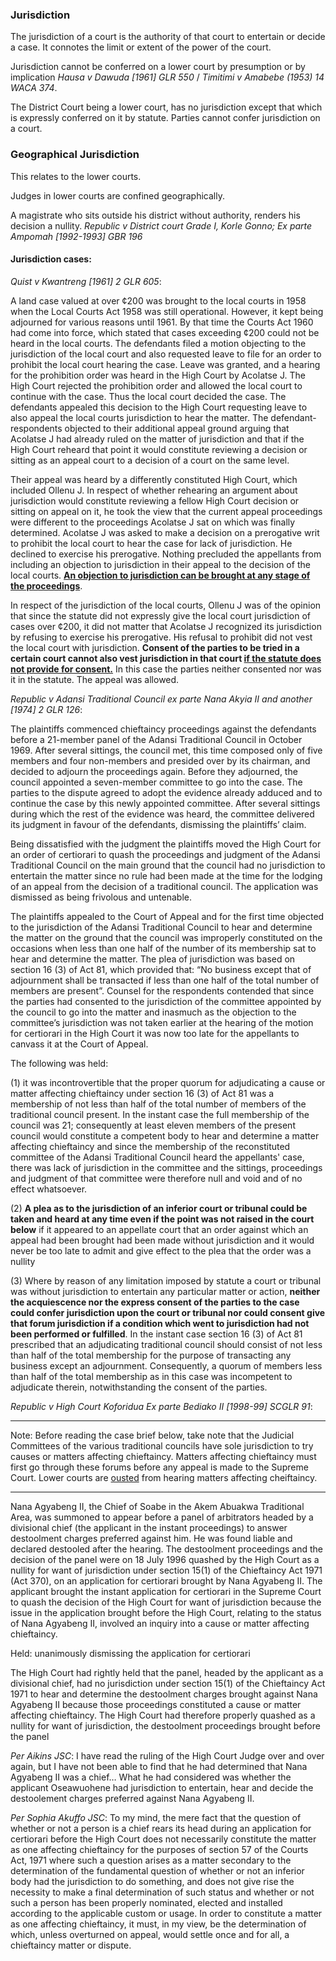 ### Jurisdiction

The jurisdiction of a court is the authority of that court to entertain or decide a case. It connotes the limit or extent of the power of the court.

Jurisdiction cannot be conferred on a lower court by presumption or by implication _Hausa v Dawuda [1961] GLR 550_ / _Timitimi v Amabebe (1953) 14 WACA 374_. 

The District Court being a lower court, has no jurisdiction except that which is expressly conferred on it by statute. Parties cannot confer jurisdiction on a court. 

### Geographical Jurisdiction

This relates to the lower courts.

Judges in lower courts are confined geographically.

A magistrate who sits outside his district without authority, renders his decision a nullity. _Republic v District court Grade I, Korle Gonno; Ex parte Ampomah [1992-1993] GBR 196_


#### Jurisdiction cases: 

_Quist v Kwantreng [1961] 2 GLR 605_: 

A land case valued at over ¢200 was brought to the local courts in 1958 when the Local Courts Act 1958 was still operational. However, it kept being adjourned for various reasons until 1961. By that time the Courts Act 1960 had come into force, which stated that cases exceeding ¢200 could not be heard in the local courts. The defendants filed a motion objecting to the jurisdiction of the local court and also requested leave to file for an order to prohibit the local court hearing the case. Leave was granted, and a hearing for the prohibition order was heard in the High Court by Acolatse J. The High Court rejected the prohibition order and allowed the local court to continue with the case. Thus the local court decided the case. The defendants appealed this decision to the High Court requesting leave to also appeal the local courts jurisdiction to hear the matter. The defendant-respondents objected to their additional appeal ground arguing that Acolatse J had already ruled on the matter of jurisdiction and that if the High Court reheard that point it would constitute reviewing a decision or sitting as an appeal court to a decision of a court on the same level. 

Their appeal was heard by a differently constituted High Court, which included Ollenu J.  In respect of whether rehearing an argument about jurisdiction would constitute reviewing a fellow High Court decision or sitting on appeal on it, he took the view that the current appeal proceedings were different to the proceedings Acolatse J sat on which was finally determined. Acolatse J was asked to make a decision on a prerogative writ to prohibit the local court to hear the case for lack of jurisdiction. He declined to exercise his prerogative. Nothing precluded the appellants from including an objection to jurisdiction in their appeal to the decision of the local courts. <u>**An objection to jurisdiction can be brought at any stage of the proceedings**</u>.

In respect of the jurisdiction of the local courts, Ollenu J was of the opinion that since the statute did not expressly give the local court jurisdiction of cases over ¢200, it did not matter that Acolatse J recognized its jurisdiction by refusing to exercise his prerogative. His refusal to prohibit did not vest the local court with jurisdiction. **Consent of the parties to be tried in a certain court cannot also vest jurisdiction in that court <u>if the statute does not provide for consent.**</u>  In this case the parties neither consented nor was it in the statute. The appeal was allowed.

_Republic v Adansi Traditional Council ex parte Nana Akyia II and another [1974] 2 GLR 126_: 

The plaintiffs commenced chieftaincy proceedings against the defendants before a 21-member panel of the Adansi Traditional Council in October 1969. After several sittings, the council met, this time composed only of five members and four non-members and presided over by its chairman, and decided to adjourn the proceedings again. Before they adjourned, the council appointed a seven-member committee to go into the case. The parties to the dispute agreed to adopt the evidence already adduced and to continue the case by this newly appointed committee. After several sittings during which the rest of the evidence was heard, the committee delivered its judgment in favour of the defendants, dismissing the plaintiffs’ claim. 

Being dissatisfied with the judgment the plaintiffs moved the High Court for an order of certiorari to quash the proceedings and judgment of the Adansi Traditional Council on the main ground that the council had no jurisdiction to entertain the matter since no rule had been made at the time for the lodging of an appeal from the decision of a traditional council. The application was dismissed as being frivolous and untenable. 

The plaintiffs appealed to the Court of Appeal and for the first time objected to the jurisdiction of the Adansi Traditional Council to hear and determine the matter on the ground that the council was improperly constituted on the occasions when less than one half of the number of its membership sat to hear and determine the matter. The plea of jurisdiction was based on section 16 (3) of Act 81, which provided that: “No business except that of adjournment shall be transacted if less than one half of the total number of members are present”. Counsel for the respondents contended that since the parties had consented to the jurisdiction of the committee appointed by the council to go into the matter and inasmuch as the objection to the committee’s jurisdiction was not taken earlier at the hearing of the motion for certiorari in the High Court it was now too late for the appellants to canvass it at the Court of Appeal.

The following was held:  

(1) it was incontrovertible that the proper quorum for adjudicating a cause or matter affecting chieftaincy under section 16 (3) of Act 81 was a membership of not less than half of the total number of members of the traditional council present.  In the instant case the full membership of the council was 21; consequently at least eleven members of the present council would constitute a competent body to hear and determine a matter affecting chieftaincy and since the membership of the reconstituted committee of the Adansi Traditional Council heard the appellants' case, there was lack of jurisdiction in the committee and the sittings, proceedings and judgment of that committee were therefore null and void and of no effect whatsoever.

(2) **A plea as to the jurisdiction of an inferior court or tribunal could be taken and heard at any time even if the point was not raised in the court below** if it appeared to an appellate court that an order against which an appeal had been brought had been made without jurisdiction and it would never be too late to admit and give effect to the plea that the order was a nullity

(3) Where by reason of any limitation imposed by statute a court or tribunal was without jurisdiction to entertain any particular matter or action, **neither the acquiescence nor the express consent of the parties to the case could confer jurisdiction upon the court or tribunal nor could consent give that forum jurisdiction if a condition which went to jurisdiction had not been performed or fulfilled**.  In the instant case section 16 (3) of Act 81 prescribed that an adjudicating traditional council should consist of not less than half of the total membership for the purpose of transacting any business except an adjournment.  Consequently, a quorum of members less than half of the total membership as in this case was incompetent to adjudicate therein, notwithstanding the consent of the parties.


_Republic v High Court Koforidua Ex parte Bediako II [1998-99] SCGLR 91_: 

---

Note: Before reading the case brief below, take note that the Judicial Committees of the various traditional councils have sole jurisdiction to try causes or matters affecting chieftaincy. Matters affecting chieftaincy must first go through these forums before any appeal is made to the Supreme Court. Lower courts are <u>ousted</u> from hearing matters affecting cheiftaincy.

---

Nana Agyabeng II, the Chief of Soabe in the Akem Abuakwa Traditional Area, was summoned to appear before a panel of arbitrators headed by a divisional chief (the applicant in the instant proceedings) to answer destoolment charges preferred against him. He was found liable and declared destooled after the hearing. The destoolment proceedings and the decision of the panel were on 18 July 1996 quashed by the High Court as a nullity for want of jurisdiction under section 15(1) of the Chieftaincy Act 1971 (Act 370), on an application for certiorari brought by Nana Agyabeng II. The applicant brought the instant application for certiorari in the Supreme Court to quash the decision of the High Court for want of jurisdiction because the issue in the application brought before the High Court, relating to the status of Nana Agyabeng II, involved an inquiry into a cause or matter affecting chieftaincy.

Held: unanimously dismissing the application for certiorari

The High Court had rightly held that the panel, headed by the applicant as a divisional chief, had no jurisdiction under section 15(1) of the Chieftaincy Act 1971 to hear and determine the destoolment charges brought against Nana Agyabeng II because those proceedings constituted a cause or matter affecting chieftaincy. The High Court had therefore properly quashed as a nullity for want of jurisdiction, the destoolment proceedings brought before the panel

*Per Aikins JSC*: I have read the ruling of the High Court Judge over and over again, but I have not been able to find that he had determined that Nana Agyabeng II was a chief… What he had considered was whether the applicant Oseawuohene had jurisdiction to entertain, hear and decide the destoolement charges preferred against Nana Agyabeng II.

*Per Sophia Akuffo JSC*: To my mind, the mere fact that the question of whether or not a person is a chief rears its head during an application for certiorari before the High Court does not necessarily constitute the matter as one affecting chieftaincy for the purposes of section 57 of the Courts Act, 1971 where such a question arises as a matter secondary to the determination of the fundamental question of whether or not an inferior body had the jurisdiction to do something, and does not give rise the necessity to make a final determination of such status and whether or not such a person has been properly nominated, elected and installed according to the applicable custom or usage. In order to constitute a matter as one affecting chieftaincy, it must, in my view, be the determination of which, unless overturned on appeal, would settle once and for all, a chieftaincy matter or dispute. 
